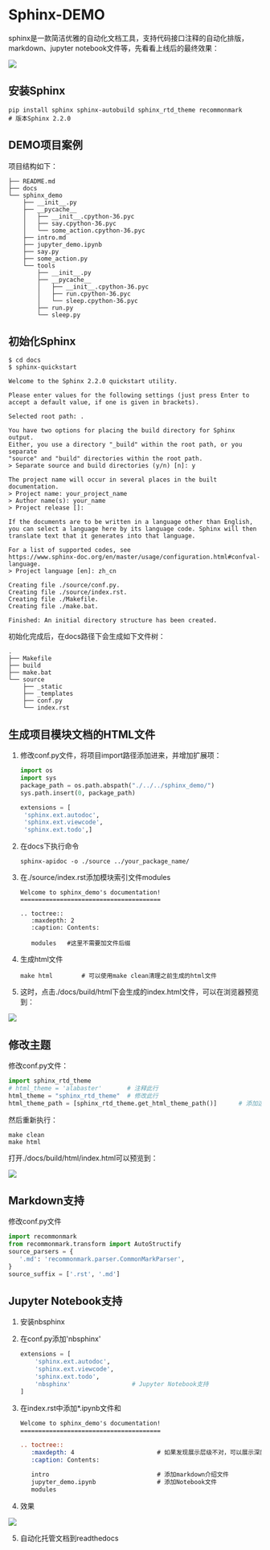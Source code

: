 # Sphinx-DEMO

sphinx是一款简洁优雅的自动化文档工具，支持代码接口注释的自动化排版，markdown、jupyter notebook文件等，先看看上线后的最终效果： 

![](https://raw.githubusercontent.com/EvilPsyCHo/PicBed/master/img/20190830142945.png?token=AEJXRCTS3PHHWWQYVUXHVVK5NDBJ6)

## 安装Sphinx



```shell
pip install sphinx sphinx-autobuild sphinx_rtd_theme recommonmark
# 版本Sphinx 2.2.0
```

## DEMO项目案例

项目结构如下：

```shell
├── README.md
├── docs
└── sphinx_demo
    ├── __init__.py
    ├── __pycache__
    │   ├── __init__.cpython-36.pyc
    │   ├── say.cpython-36.pyc
    │   └── some_action.cpython-36.pyc
    ├── intro.md
    ├── jupyter_demo.ipynb
    ├── say.py
    ├── some_action.py
    └── tools
        ├── __init__.py
        ├── __pycache__
        │   ├── __init__.cpython-36.pyc
        │   ├── run.cpython-36.pyc
        │   └── sleep.cpython-36.pyc
        ├── run.py
        └── sleep.py
```

## 初始化Sphinx

```shell
$ cd docs 					
$ sphinx-quickstart 

Welcome to the Sphinx 2.2.0 quickstart utility.

Please enter values for the following settings (just press Enter to
accept a default value, if one is given in brackets).

Selected root path: .

You have two options for placing the build directory for Sphinx output.
Either, you use a directory "_build" within the root path, or you separate
"source" and "build" directories within the root path.
> Separate source and build directories (y/n) [n]: y

The project name will occur in several places in the built documentation.
> Project name: your_project_name
> Author name(s): your_name
> Project release []: 

If the documents are to be written in a language other than English,
you can select a language here by its language code. Sphinx will then
translate text that it generates into that language.

For a list of supported codes, see
https://www.sphinx-doc.org/en/master/usage/configuration.html#confval-language.
> Project language [en]: zh_cn

Creating file ./source/conf.py.
Creating file ./source/index.rst.
Creating file ./Makefile.
Creating file ./make.bat.

Finished: An initial directory structure has been created.
```

初始化完成后，在docs路径下会生成如下文件树：

```shell
.
├── Makefile
├── build
├── make.bat
└── source
    ├── _static
    ├── _templates
    ├── conf.py
    └── index.rst
```

## 生成项目模块文档的HTML文件

1. 修改conf.py文件，将项目import路径添加进来，并增加扩展项：

   ```python
   import os
   import sys
   package_path = os.path.abspath("./../../sphinx_demo/")
   sys.path.insert(0, package_path)   

   extensions = [
    'sphinx.ext.autodoc',
    'sphinx.ext.viewcode',
    'sphinx.ext.todo',]
   ```

   
2. 在docs下执行命令

   ```shell
   sphinx-apidoc -o ./source ../your_package_name/
   ```

3. 在./source/index.rst添加模块索引文件modules
   ```text
   Welcome to sphinx_demo's documentation!
   =======================================

   .. toctree::
      :maxdepth: 2
      :caption: Contents:

      modules   #这里不需要加文件后缀
   ```

4. 生成html文件
   ```shell
   make html		# 可以使用make clean清理之前生成的html文件
   ```

5. 这时，点击./docs/build/html下会生成的index.html文件，可以在浏览器预览到：

![](https://github.com/EvilPsyCHo/PicBed/blob/master/img/20190830142554.png?raw=true)

## 修改主题

修改conf.py文件：

```python																	# 注释这行
import sphinx_rtd_theme                												# 添加这行
# html_theme = 'alabaster'		 # 注释此行																# 注释这行
html_theme = "sphinx_rtd_theme"	 # 修改此行															# 添加这行
html_theme_path = [sphinx_rtd_theme.get_html_theme_path()]		# 添加这行
```

然后重新执行：

```shell
make clean
make html
```
打开./docs/build/html/index.html可以预览到：

![](https://raw.githubusercontent.com/EvilPsyCHo/PicBed/master/img/20190830100325.png?token=AEJXRCQKIXUMCYVMY36Q3H25NCCDI)

## Markdown支持

修改conf.py文件

```python
import recommonmark
from recommonmark.transform import AutoStructify
source_parsers = {
   '.md': 'recommonmark.parser.CommonMarkParser',
}
source_suffix = ['.rst', '.md']
```

## Jupyter Notebook支持

1. 安装nbsphinx

2. 在conf.py添加'nbsphinx'

   ```python
   extensions = [
       'sphinx.ext.autodoc',
       'sphinx.ext.viewcode',
       'sphinx.ext.todo',
       'nbsphinx'                 # Jupyter Notebook支持
   ]
   ```

3. 在index.rst中添加*.ipynb文件和

   ```reStructuredText
   Welcome to sphinx_demo's documentation!
   =======================================
   
   .. toctree::
      :maxdepth: 4                       # 如果发现展示层级不对，可以展示深度
      :caption: Contents:
   
      intro                              # 添加markdown介绍文件
      jupyter_demo.ipynb 				 # 添加Notebook文件
      modules                      
   ```
   
4. 效果

![](https://raw.githubusercontent.com/EvilPsyCHo/PicBed/master/img/20190830142945.png?token=AEJXRCTS3PHHWWQYVUXHVVK5NDBJ6)


5. 自动化托管文档到readthedocs